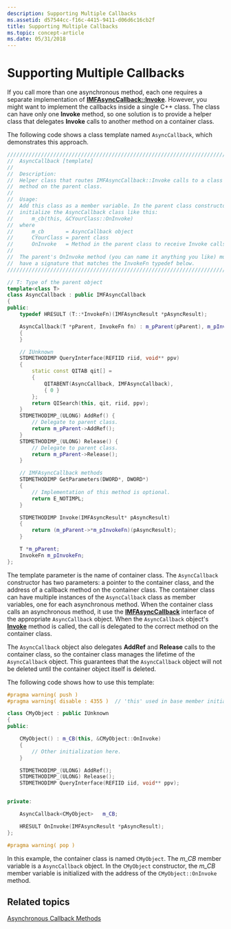 ```yaml
---
description: Supporting Multiple Callbacks
ms.assetid: d57544cc-f16c-4415-9411-d06d6c16cb2f
title: Supporting Multiple Callbacks
ms.topic: concept-article
ms.date: 05/31/2018
---
```


# Supporting Multiple Callbacks

If you call more than one asynchronous method, each one requires a separate implementation of [**IMFAsyncCallback::Invoke**](/windows/desktop/api/mfobjects/nf-mfobjects-imfasynccallback-invoke). However, you might want to implement the callbacks inside a single C++ class. The class can have only one **Invoke** method, so one solution is to provide a helper class that delegates **Invoke** calls to another method on a container class.

The following code shows a class template named `AsyncCallback`, which demonstrates this approach.


```C++
//////////////////////////////////////////////////////////////////////////
//  AsyncCallback [template]
//
//  Description:
//  Helper class that routes IMFAsyncCallback::Invoke calls to a class
//  method on the parent class.
//
//  Usage:
//  Add this class as a member variable. In the parent class constructor,
//  initialize the AsyncCallback class like this:
//      m_cb(this, &CYourClass::OnInvoke)
//  where
//      m_cb       = AsyncCallback object
//      CYourClass = parent class
//      OnInvoke   = Method in the parent class to receive Invoke calls.
//
//  The parent's OnInvoke method (you can name it anything you like) must
//  have a signature that matches the InvokeFn typedef below.
//////////////////////////////////////////////////////////////////////////

// T: Type of the parent object
template<class T>
class AsyncCallback : public IMFAsyncCallback
{
public:
    typedef HRESULT (T::*InvokeFn)(IMFAsyncResult *pAsyncResult);

    AsyncCallback(T *pParent, InvokeFn fn) : m_pParent(pParent), m_pInvokeFn(fn)
    {
    }

    // IUnknown
    STDMETHODIMP QueryInterface(REFIID riid, void** ppv)
    {
        static const QITAB qit[] =
        {
            QITABENT(AsyncCallback, IMFAsyncCallback),
            { 0 }
        };
        return QISearch(this, qit, riid, ppv);
    }
    STDMETHODIMP_(ULONG) AddRef() {
        // Delegate to parent class.
        return m_pParent->AddRef();
    }
    STDMETHODIMP_(ULONG) Release() {
        // Delegate to parent class.
        return m_pParent->Release();
    }

    // IMFAsyncCallback methods
    STDMETHODIMP GetParameters(DWORD*, DWORD*)
    {
        // Implementation of this method is optional.
        return E_NOTIMPL;
    }

    STDMETHODIMP Invoke(IMFAsyncResult* pAsyncResult)
    {
        return (m_pParent->*m_pInvokeFn)(pAsyncResult);
    }

    T *m_pParent;
    InvokeFn m_pInvokeFn;
};
```



The template parameter is the name of container class. The `AsyncCallback` constructor has two parameters: a pointer to the container class, and the address of a callback method on the container class. The container class can have multiple instances of the `AsyncCallback` class as member variables, one for each asynchronous method. When the container class calls an asynchronous method, it use the [**IMFAsyncCallback**](/windows/desktop/api/mfobjects/nn-mfobjects-imfasynccallback) interface of the appropriate `AsyncCallback` object. When the `AsyncCallback` object's [**Invoke**](/windows/desktop/api/mfobjects/nf-mfobjects-imfasynccallback-invoke) method is called, the call is delegated to the correct method on the container class.

The `AsyncCallback` object also delegates **AddRef** and **Release** calls to the container class, so the container class manages the lifetime of the `AsyncCallback` object. This guarantees that the `AsyncCallback` object will not be deleted until the container object itself is deleted.

The following code shows how to use this template:


```C++
#pragma warning( push )
#pragma warning( disable : 4355 )  // 'this' used in base member initializer list

class CMyObject : public IUnknown
{
public:

    CMyObject() : m_CB(this, &CMyObject::OnInvoke)
    {
        // Other initialization here.
    }

    STDMETHODIMP_(ULONG) AddRef();
    STDMETHODIMP_(ULONG) Release();
    STDMETHODIMP QueryInterface(REFIID iid, void** ppv);


private:

    AsyncCallback<CMyObject>   m_CB;

    HRESULT OnInvoke(IMFAsyncResult *pAsyncResult);
};

#pragma warning( pop )
```



In this example, the container class is named `CMyObject`. The *m\_CB* member variable is a `AsyncCallback` object. In the `CMyObject` constructor, the *m\_CB* member variable is initialized with the address of the `CMyObject::OnInvoke` method.

## Related topics

<dl> <dt>

[Asynchronous Callback Methods](asynchronous-callback-methods.md)
</dt> </dl>

 

 



